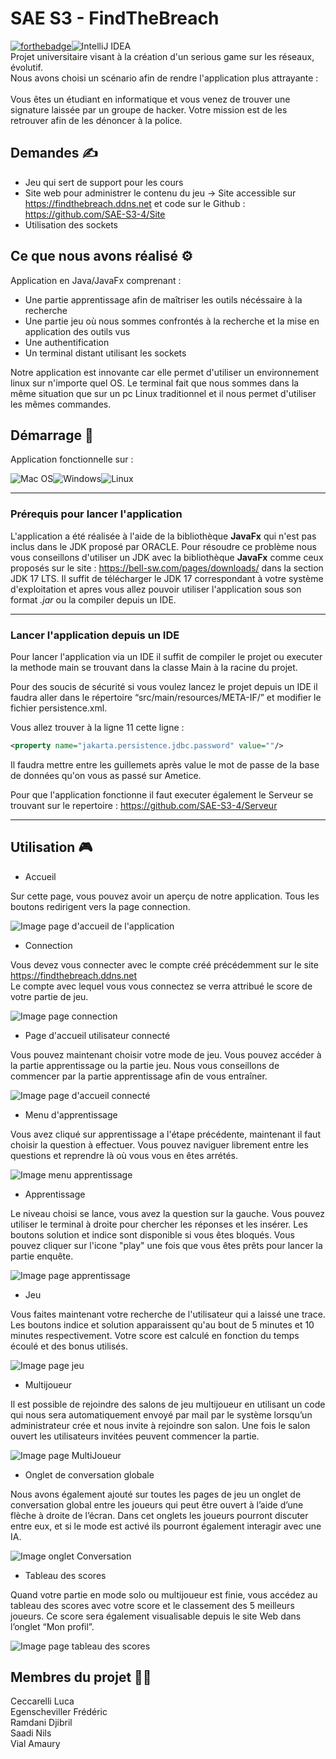 # SAE S3 - FindTheBreach 
[![forthebadge](https://forthebadge.com/images/badges/made-with-java.svg)](https://forthebadge.com)![IntelliJ IDEA](https://img.shields.io/badge/IntelliJIDEA-000000.svg?style=for-the-badge&logo=intellij-idea&logoColor=white)</br>
Projet universitaire visant à la création d'un serious game sur les réseaux, évolutif.</br>
Nous avons choisi un scénario afin de rendre l'application plus attrayante :</br></br>
Vous êtes un étudiant en informatique et vous venez de trouver une signature laissée par un groupe de hacker.
Votre mission est de les retrouver afin de les dénoncer à la police.

## Demandes ✍️

- Jeu qui sert de support pour les cours
- Site web pour administrer le contenu du jeu -> Site accessible sur https://findthebreach.ddns.net et code sur le Github : https://github.com/SAE-S3-4/Site
- Utilisation des sockets

## Ce que nous avons réalisé ⚙️

Application en Java/JavaFx comprenant :
- Une partie apprentissage afin de maîtriser les outils nécéssaire à la recherche
- Une partie jeu où nous sommes confrontés à la recherche et la mise en application des outils vus
- Une authentification
- Un terminal distant utilisant les sockets

Notre application est innovante car elle permet d'utiliser un environnement linux sur n'importe quel OS. 
Le terminal fait que nous sommes dans la même situation que sur un pc Linux traditionnel et il nous permet d'utiliser les mêmes commandes.

## Démarrage 🚀

Application fonctionnelle sur : 

![Mac OS](https://img.shields.io/badge/mac%20os-000000?style=for-the-badge&logo=macos&logoColor=F0F0F0)![Windows](https://img.shields.io/badge/Windows-0078D6?style=for-the-badge&logo=windows&logoColor=white)![Linux](https://img.shields.io/badge/Linux-FCC624?style=for-the-badge&logo=linux&logoColor=black)

___
### Prérequis pour lancer l'application
L'application a été réalisée à l'aide de la bibliothèque **JavaFx** qui n'est pas inclus dans le JDK proposé par ORACLE.
Pour résoudre ce problème nous vous conseillons d'utiliser un JDK avec la bibliothèque **JavaFx** comme ceux proposés sur le site : https://bell-sw.com/pages/downloads/ dans la section JDK 17 LTS. Il suffit de télécharger le JDK 17 correspondant à votre système d'exploitation et apres vous allez pouvoir utiliser l'application sous son format *.jar* ou la compiler depuis un IDE.
___
### Lancer l'application depuis un IDE
Pour lancer l'application via un IDE il suffit de compiler le projet ou executer la methode main se trouvant dans la classe Main à la racine du projet.

Pour des soucis de sécurité si vous voulez lancez le projet depuis un IDE il faudra aller dans le répertoire “src/main/resources/META-IF/” et modifier le fichier persistence.xml. 

Vous allez trouver à la ligne 11 cette ligne : 

```xml
<property name="jakarta.persistence.jdbc.password" value=""/> 
```

Il faudra mettre entre les guillemets après value le mot de passe de la base de données qu'on vous as passé sur Ametice.  

Pour que l'application fonctionne il faut executer également le Serveur se trouvant sur le repertoire : https://github.com/SAE-S3-4/Serveur
___
## Utilisation 🎮

- Accueil

Sur cette page, vous pouvez avoir un aperçu de notre application. Tous les boutons redirigent vers la page connection.

![Image page d'accueil de l'application](readmePictures/ImageAcceuil.png "Page d'accueil")

- Connection

Vous devez vous connecter avec le compte créé précédemment sur le site https://findthebreach.ddns.net</br>
Le compte avec lequel vous vous connectez se verra attribué le score de votre partie de jeu.

![Image page connection](readmePictures/ImageConnexion.png "Page de connection")

- Page d'accueil utilisateur connecté

Vous pouvez maintenant choisir votre mode de jeu. Vous pouvez accéder à la partie apprentissage ou la partie jeu. 
Nous vous conseillons de commencer par la partie apprentissage afin de vous entraîner.

![Image page d'accueil connecté](readmePictures/Imageconnecte.png "Page d'acceuil utilisateur connecté")

- Menu d'apprentissage

Vous avez cliqué sur apprentissage a l'étape précédente, maintenant il faut choisir la question à effectuer. 
Vous pouvez naviguer librement entre les questions et reprendre là où vous vous en êtes arrétés.

![Image menu apprentissage](readmePictures/practice_menu.png "Page menu apprentissage")

- Apprentissage

Le niveau choisi se lance, vous avez la question sur la gauche.
Vous pouvez utiliser le terminal à droite pour chercher les réponses et les insérer.
Les boutons solution et indice sont disponible si vous êtes bloqués.
Vous pouvez cliquer sur l'icone "play" une fois que vous êtes prêts pour lancer la partie enquête.

![Image page apprentissage](readmePictures/practice.png  "Page apprentissage")

- Jeu

Vous faites maintenant votre recherche de l'utilisateur qui a laissé une trace.
Les boutons indice et solution apparaissent qu'au bout de 5 minutes et 10 minutes respectivement.
Votre score est calculé en fonction du temps écoulé et des bonus utilisés.

![Image page jeu](readmePictures/play.png  "Page jeu")

- Multijoueur

Il est possible de rejoindre des salons de jeu multijoueur en utilisant un code qui nous sera automatiquement envoyé par mail par le système lorsqu’un administrateur crée et nous invite à rejoindre son salon. Une fois le salon ouvert les utilisateurs invitées peuvent commencer la partie. 

![Image page MultiJoueur](readmePictures/pictureMulti.png  "Page jeu")

- Onglet de conversation globale 

Nous avons également ajouté sur toutes les pages de jeu un onglet de conversation global entre les joueurs qui peut être ouvert à l’aide d’une flèche à droite de l’écran. Dans cet onglets les joueurs pourront discuter entre eux, et si le mode est activé ils pourront également interagir avec une IA. 

![Image onglet Conversation](readmePictures/pictureChat.png  "Onglet chat")

- Tableau des scores

Quand votre partie en mode solo ou multijoueur est finie, vous accédez au tableau des scores avec votre score et le classement des 5 meilleurs joueurs. Ce score sera également visualisable depuis le site Web dans l’onglet “Mon profil”. 

![Image page tableau des scores](readmePictures/leaderBoard.jpg  "Page tableau des scores")


## Membres du projet 🧑‍💻

Ceccarelli Luca</br>
Egenscheviller Frédéric</br>
Ramdani Djibril</br>
Saadi Nils</br>
Vial Amaury
